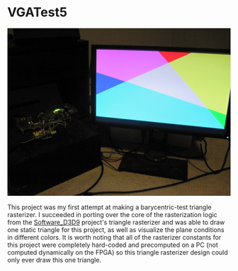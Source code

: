 # VGATest5

<img src="https://github.com/code-tom-code/FPGAGPUTesting/blob/master/VGATest5/IMG_2780.JPG"></img>

This project was my first attempt at making a barycentric-test triangle rasterizer. I succeeded in porting over the core of the rasterization logic from the [Software_D3D9](../../../Software_D3D9) project's triangle rasterizer and was able to draw one static triangle for this project, as well as visualize the plane conditions in different colors. It is worth noting that all of the rasterizer constants for this project were completely hard-coded and precomputed on a PC (not computed dynamically on the FPGA) so this triangle rasterizer design could only ever draw this one triangle.
